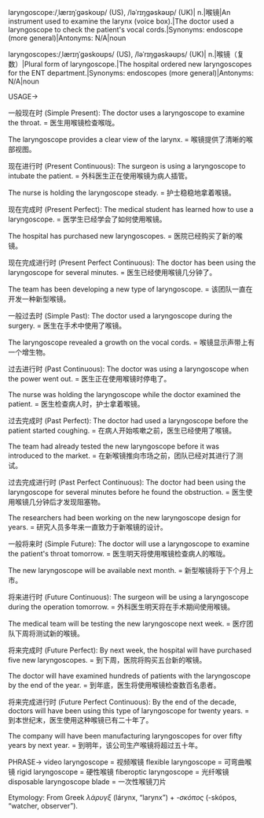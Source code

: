 laryngoscope:/ˌlærɪŋˈɡəskoʊp/ (US), /ləˈrɪŋɡəskəʊp/ (UK)| n.|喉镜|An instrument used to examine the larynx (voice box).|The doctor used a laryngoscope to check the patient's vocal cords.|Synonyms: endoscope (more general)|Antonyms: N/A|noun

laryngoscopes:/ˌlærɪŋˈɡəskoʊps/ (US), /ləˈrɪŋɡəskəʊps/ (UK)| n.|喉镜（复数）|Plural form of laryngoscope.|The hospital ordered new laryngoscopes for the ENT department.|Synonyms: endoscopes (more general)|Antonyms: N/A|noun

USAGE->

一般现在时 (Simple Present):
The doctor uses a laryngoscope to examine the throat. = 医生用喉镜检查喉咙。

The laryngoscope provides a clear view of the larynx. = 喉镜提供了清晰的喉部视图。


现在进行时 (Present Continuous):
The surgeon is using a laryngoscope to intubate the patient. = 外科医生正在使用喉镜为病人插管。

The nurse is holding the laryngoscope steady. = 护士稳稳地拿着喉镜。


现在完成时 (Present Perfect):
The medical student has learned how to use a laryngoscope. = 医学生已经学会了如何使用喉镜。

The hospital has purchased new laryngoscopes. = 医院已经购买了新的喉镜。


现在完成进行时 (Present Perfect Continuous):
The doctor has been using the laryngoscope for several minutes. = 医生已经使用喉镜几分钟了。

The team has been developing a new type of laryngoscope. = 该团队一直在开发一种新型喉镜。


一般过去时 (Simple Past):
The doctor used a laryngoscope during the surgery. = 医生在手术中使用了喉镜。

The laryngoscope revealed a growth on the vocal cords. = 喉镜显示声带上有一个增生物。


过去进行时 (Past Continuous):
The doctor was using a laryngoscope when the power went out. = 医生正在使用喉镜时停电了。

The nurse was holding the laryngoscope while the doctor examined the patient. = 医生检查病人时，护士拿着喉镜。


过去完成时 (Past Perfect):
The doctor had used a laryngoscope before the patient started coughing. = 在病人开始咳嗽之前，医生已经使用了喉镜。

The team had already tested the new laryngoscope before it was introduced to the market. = 在新喉镜推向市场之前，团队已经对其进行了测试。


过去完成进行时 (Past Perfect Continuous):
The doctor had been using the laryngoscope for several minutes before he found the obstruction. = 医生使用喉镜几分钟后才发现阻塞物。

The researchers had been working on the new laryngoscope design for years. = 研究人员多年来一直致力于新喉镜的设计。


一般将来时 (Simple Future):
The doctor will use a laryngoscope to examine the patient's throat tomorrow. = 医生明天将使用喉镜检查病人的喉咙。

The new laryngoscope will be available next month. = 新型喉镜将于下个月上市。


将来进行时 (Future Continuous):
The surgeon will be using a laryngoscope during the operation tomorrow. = 外科医生明天将在手术期间使用喉镜。

The medical team will be testing the new laryngoscope next week. = 医疗团队下周将测试新的喉镜。


将来完成时 (Future Perfect):
By next week, the hospital will have purchased five new laryngoscopes. = 到下周，医院将购买五台新的喉镜。

The doctor will have examined hundreds of patients with the laryngoscope by the end of the year. = 到年底，医生将使用喉镜检查数百名患者。


将来完成进行时 (Future Perfect Continuous):
By the end of the decade, doctors will have been using this type of laryngoscope for twenty years. = 到本世纪末，医生使用这种喉镜已有二十年了。

The company will have been manufacturing laryngoscopes for over fifty years by next year. = 到明年，该公司生产喉镜将超过五十年。


PHRASE->
video laryngoscope = 视频喉镜
flexible laryngoscope = 可弯曲喉镜
rigid laryngoscope = 硬性喉镜
fiberoptic laryngoscope = 光纤喉镜
disposable laryngoscope blade = 一次性喉镜刀片


Etymology: From Greek *λάρυγξ* (lárynx, “larynx”) + *-σκόπος* (-skópos, “watcher, observer”).
